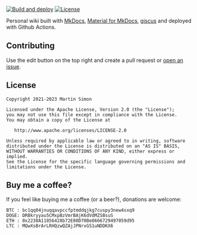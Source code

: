 [![Build and deploy](https://github.com/barnumbirr/wiki/actions/workflows/build_and_deploy.yml/badge.svg?branch=master)](https://github.com/barnumbirr/wiki/actions/workflows/build_and_deploy.yml)
[![License](https://img.shields.io/badge/License-Apache%202.0-blue.svg)](https://opensource.org/licenses/Apache-2.0)

Personal wiki built with [MkDocs](https://www.mkdocs.org/), 
[Material for MkDocs](https://squidfunk.github.io/mkdocs-material/), 
[giscus](https://github.com/giscus/giscus) and deployed with Github Actions.

## Contributing

Use the edit button on the top right and create a pull request or [open an
issue](https://github.com/barnumbirr/wiki/issues/new).

## License

```
Copyright 2021-2023 Martin Simon

Licensed under the Apache License, Version 2.0 (the "License");
you may not use this file except in compliance with the License.
You may obtain a copy of the License at

   http://www.apache.org/licenses/LICENSE-2.0

Unless required by applicable law or agreed to in writing, software
distributed under the License is distributed on an "AS IS" BASIS,
WITHOUT WARRANTIES OR CONDITIONS OF ANY KIND, either express or implied.
See the License for the specific language governing permissions and
limitations under the License.
```

## Buy me a coffee?

If you feel like buying me a coffee (or a beer?), donations are welcome:

```
BTC : bc1qq04jnuqqavpccfptmddqjkg7cuspy3new4sxq9
DOGE: DRBkryyau5CMxpBzVmrBAjK6dVdMZSBsuS
ETH : 0x2238A11856428b72E80D70Be8666729497059d95
LTC : MQwXsBrArLRHQzwQZAjJPNrxGS1uNDDKX6
```
